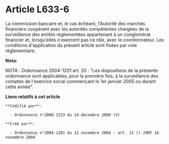 # Article L633-6

La commission bancaire et, le cas échéant, l'Autorité des marchés financiers coopèrent avec les autorités compétentes
chargées de la surveillance des entités réglementées appartenant à un conglomérat financier et, lorsqu'elles n'exercent pas
ce rôle, avec le coordonnateur. Les conditions d'application du présent article sont fixées par voie réglementaire.

**Nota:**

NOTA : Ordonnance 2004-1201 art. 20 : "Les dispositions de la présente ordonnance sont applicables, pour la première fois, à
la surveillance des comptes de l'exercice social commençant le 1er janvier 2005 ou durant cette année".

**Liens relatifs à cet article**

	**Codifié par**:

	  - Ordonnance n°2000-1223 du 14 décembre 2000 (V)

	**Créé par**:

	  - Ordonnance n°2004-1201 du 12 novembre 2004 - art. 12 () JORF 16 novembre 2004
